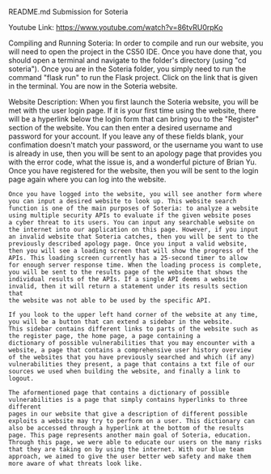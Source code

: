 README.md Submission for Soteria

Youtube Link:
    https://www.youtube.com/watch?v=86tvRU0rpKo

Compiling and Running Soteria:
    In order to compile and run our website, you will need to open the project in the CS50 IDE. Once you have done that, you should open a
    terminal and navigate to the folder's directory (using "cd soteria"). Once you are in the Soteria folder, you simply need to run the
    command "flask run" to run the Flask project. Click on the link that is given in the terminal. You are now in the Soteria website.

Website Description:
    When you first launch the Soteria website, you will be met with the user login page. If it is your first time using the website, there will
    be a hyperlink below the login form that can bring you to the "Register" section of the website. You can then enter a desired username
    and password for your account. If you leave any of these fields blank, your confimation doesn't match your password, or the username
    you want to use is already in use, then you will be sent to an apology page that provides you with the error code, what the issue is, and a
    wonderful picture of Brian Yu. Once you have registered for the website, then you will be sent to the login page again where you can log
    into the website.

    Once you have logged into the website, you will see another form where you can input a desired website to look up. This website search
    function is one of the main purposes of Soteria: to analyze a website using multiple security APIs to evaluate if the given website poses
    a cyber threat to its users. You can input any searchable website on the internet into our application on this page. However, if you input
    an invalid website that Soteria catches, then you will be sent to the previously described apology page. Once you input a valid website,
    then you will see a loading screen that will show the progress of the APIs. This loading screen currently has a 25-second timer to allow
    for enough server response time. When the loading process is complete, you will be sent to the results page of the website that shows the
    individual results of the APIs. If a single API deems a website invalid, then it will return a statement under its results section that
    the website was not able to be used by the specific API.

    If you look to the upper left hand corner of the website at any time, you will be a button that can extend a sidebar in the website.
    This sidebar contains different links to parts of the website such as the register page, the home page, a page containing a
    dictionary of possible vulnerabilities that you may encounter with a website, a page that contains a comprehensive user history overview
    of the websites that you have previously searched and which (if any) vulnerabilities they present, a page that contains a txt file of our
    sources we used when building the website, and finally a link to logout.

    The aformentioned page that contains a dictionary of possible vulnerabilities is a page that simply contains hyperlinks to three different
    pages in our website that give a description of different possible exploits a website may try to perform on a user. This dictionary can
    also be accessed through a hyperlink at the bottom of the results page. This page represents another main goal of Soteria, education.
    Through this page, we were able to educate our users on the many risks that they are taking on by using the internet. With our blue team
    approach, we aimed to give the user better web safety and make them more aware of what threats look like.